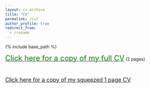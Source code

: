 ```yaml
---
layout: cv-archive
title: "CV"
permalink: /cv/
author_profile: true
redirect_from:
  - /resume
---
```


<style>
a.uline {text-decoration:underline;}
</style>

{% include base_path %}

<a href="https://www.dropbox.com/s/n85oxb7zkh9gc43/CV.pdf?dl=0" class="uline"><font size=5 color="green">Click here for a copy of my full CV</font></a> (2 pages)

<br/>

<a href="https://www.dropbox.com/s/6qx993nc4ujdqzx/CV_1page.pdf?dl=0" class="uline"><font size=4>Click here for a copy of my squeezed 1 page CV</font></a> 

